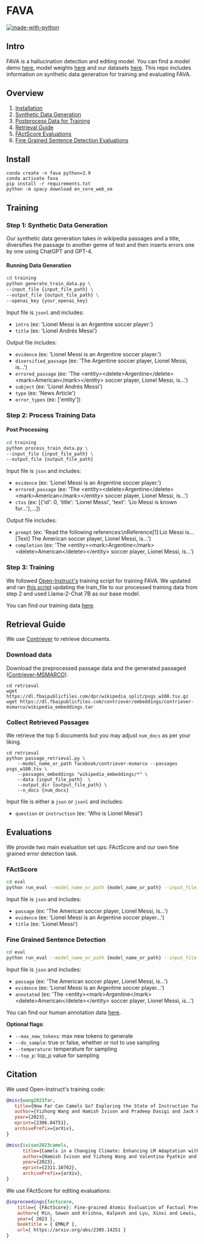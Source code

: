 # FAVA

[![made-with-python](https://img.shields.io/badge/Made%20with-Python-red.svg)](#python)

## Intro

FAVA is a hallucination detection and editing model. You can find a model demo [here](https://huggingface.co/spaces/fava-uw/fava), model weights [here](https://huggingface.co/fava-uw/fava-model) and our datasets [here](https://huggingface.co/datasets/fava-uw/fava-data). This repo includes information on synthetic data generation for training and evaluating FAVA.

## Overview 
1. [Installation](#install)
2. [Synthetic Data Generation](#step-1-synthetic-data-generation) 
3. [Postprocess Data for Training](#step-2-process-training-data)
4. [Retrieval Guide](#retrieval-guide)
5. [FActScore Evaluations](#factscore)
6. [Fine Grained Sentence Detection Evaluations](#fine-grained-sentence-detection)

## Install
```
conda create -n fava python=3.9
conda activate fava
pip install -r requirements.txt
python -m spacy download en_core_web_sm
```
## Training 

### Step 1: Synthetic Data Generation

Our synthetic data generation takes in wikipedia passages and a title, diversifies the passage to another genre of text and then inserts errors one by one using ChatGPT and GPT-4.

#### Running Data Generation
```bash
cd training
python generate_train_data.py \
--input_file {input_file_path} \
--output_file {output_file_path} \
--openai_key {your_openai_key}
```
Input file is `jsonl` and includes:
- `intro` (ex: 'Lionel Messi is an Argentine soccer player.')
- `title` (ex: 'Lionel Andrés Messi')

Output file includes:
- `evidence` (ex: 'Lionel Messi is an Argentine soccer player.')
- `diversified_passage` (ex: 'The Argentine soccer player, Lionel Messi, is...')
- `errored_passage` (ex: 'The \<entity>\<delete>Argentine\</delete>\<mark>American\</mark>\</entity> soccer player, Lionel Messi, is...')
- `subject` (ex: 'Lionel Andrés Messi')
- `type` (ex: 'News Article')
- `error_types` (ex: ['entity'])


### Step 2: Process Training Data

#### Post Processing
```bash
cd training
python process_train_data.py \
--input_file {input_file_path} \
--output_file {output_file_path}
```

Input file is `json` and includes:
- `evidence` (ex: 'Lionel Messi is an Argentine soccer player.')
- `errored_passage` (ex: 'The \<entity>\<delete>Argentine\</delete>\<mark>American\</mark>\</entity> soccer player, Lionel Messi, is...')
- `ctxs` (ex: [{'id': 0, 'title': 'Lionel Messi', 'text': 'Lio Messi is known for...'},...])

Output file includes:
- `prompt` (ex: 'Read the following references:\nReference[1]:Lio Messi is...[Text] The American soccer player, Lionel Messi, is...')
- `completion` (ex: 'The \<entity>\<mark>Argentine\</mark>\<delete>American\</delete>\</entity> soccer player, Lionel Messi, is...')

### Step 3: Training
We followed [Open-Instruct's](https://github.com/allenai/open-instruct) training script for training FAVA. We updated and ran [this script](https://github.com/allenai/open-instruct/blob/main/scripts/finetune_with_accelerate.sh) updating the train_file to our processed training data from step 2 and used Llama-2-Chat 7B as our base model.

You can find our training data [here](https://huggingface.co/datasets/fava-uw/fava-data/blob/main/training.json).

## Retrieval Guide
We use [Contriever](https://github.com/facebookresearch/contriever) to retrieve documents.

### Download data
Download the preprocessed passage data and the generated passaged ([Contriever-MSMARCO](https://huggingface.co/facebook/contriever-msmarco)). 
```
cd retrieval
wget https://dl.fbaipublicfiles.com/dpr/wikipedia_split/psgs_w100.tsv.gz
wget https://dl.fbaipublicfiles.com/contriever/embeddings/contriever-msmarco/wikipedia_embeddings.tar
```

### Collect Retrieved Passages

We retrieve the top 5 documents but you may adjust `num_docs` as per your liking.
```
cd retrieval
python passage_retrieval.py \
    --model_name_or_path facebook/contriever-msmarco --passages psgs_w100.tsv \
    --passages_embeddings "wikipedia_embeddings/*" \
    --data {input_file_path}  \
    --output_dir {output_file_path} \
    --n_docs {num_docs}
```

Input file is either a `json` or `jsonl` and includes:
- `question` or `instruction` (ex: 'Who is Lionel Messi')


## Evaluations

We provide two main evaluation set ups: FActScore and our own fine grained error detection task. 

### FActScore
```bash
cd eval
python run_eval --model_name_or_path {model_name_or_path} --input_file {input_file_path} --output_file {output_file_path} --metric factscore --openai_key {your_openai_key}
```

Input file is `json` and includes:
- `passage` (ex: 'The American soccer player, Lionel Messi, is...')
- `evidence` (ex: 'Lionel Messi is an Argentine soccer player...')
- `title` (ex: 'Lionel Messi')

### Fine Grained Sentence Detection
```bash
cd eval
python run_eval --model_name_or_path {model_name_or_path} --input_file {input_file_path} --output_file {output_file_path} --metric detection
```
Input file is `json` and includes:
- `passage` (ex: 'The American soccer player, Lionel Messi, is...')
- `evidence` (ex: 'Lionel Messi is an Argentine soccer player...')
- `annotated` (ex: 'The \<entity>\<mark>Argentine\</mark>\<delete>American\</delete>\</entity> soccer player, Lionel Messi, is...')


You can find our human annotation data [here](https://huggingface.co/datasets/fava-uw/fava-data/blob/main/annotations.json).

**Optional flags**:
- `--max_new_tokens`: max new tokens to generate
- `--do_sample`: true or false, whether or not to use sampling
- `--temperature`: temperature for sampling
- `--top_p`: top_p value for sampling

## Citation

We used Open-Instruct's training code:

```bibtex
@misc{wang2023far,
   title={How Far Can Camels Go? Exploring the State of Instruction Tuning on Open Resources}, 
   author={Yizhong Wang and Hamish Ivison and Pradeep Dasigi and Jack Hessel and Tushar Khot and Khyathi Raghavi Chandu and David Wadden and Kelsey MacMillan and Noah A. Smith and Iz Beltagy and Hannaneh Hajishirzi},
   year={2023},
   eprint={2306.04751},
   archivePrefix={arXiv},
}
```

```bibtex
@misc{ivison2023camels,
      title={Camels in a Changing Climate: Enhancing LM Adaptation with Tulu 2}, 
      author={Hamish Ivison and Yizhong Wang and Valentina Pyatkin and Nathan Lambert and Matthew Peters and Pradeep Dasigi and Joel Jang and David Wadden and Noah A. Smith and Iz Beltagy and Hannaneh Hajishirzi},
      year={2023},
      eprint={2311.10702},
      archivePrefix={arXiv},
}
```

We use FActScore for editing evaluations:

```bibtex
@inproceedings{factscore,
    title={ {FActScore}: Fine-grained Atomic Evaluation of Factual Precision in Long Form Text Generation },
    author={ Min, Sewon and Krishna, Kalpesh and Lyu, Xinxi and Lewis, Mike and Yih, Wen-tau and Koh, Pang Wei and Iyyer, Mohit and Zettlemoyer, Luke and Hajishirzi, Hannaneh },
    year={ 2023 },
    booktitle = { EMNLP },
    url={ https://arxiv.org/abs/2305.14251 }
}
```
